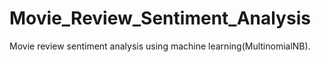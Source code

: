 # Movie_Review_Sentiment_Analysis
Movie review sentiment analysis using machine learning(MultinomialNB).

